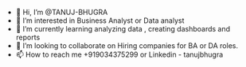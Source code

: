 - 👋 Hi, I’m @TANUJ-BHUGRA
- 👀 I’m interested in Business Analyst or Data analyst
- 🌱 I’m currently learning analyzing data , creating dashboards and reports
- 💞️ I’m looking to collaborate on Hiring companies for BA or DA roles.
- 📫 How to reach me +919034375299 or Linkedin - tanujbhugra

<!---
TANUJ-BHUGRA/TANUJ-BHUGRA is a ✨ special ✨ repository because its `README.md` (this file) appears on your GitHub profile.
You can click the Preview link to take a look at your changes.
--->
